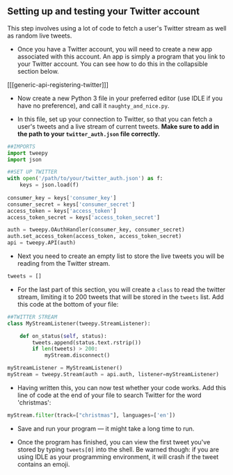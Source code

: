 ## Setting up and testing your Twitter account

This step involves using a lot of code to fetch a user's Twitter stream as well as random live tweets.

- Once you have a Twitter account, you will need to create a new app associated with this account. An app is simply a program that you link to your Twitter account. You can see how to do this in the collapsible section below.

[[[generic-api-registering-twitter]]]

- Now create a new Python 3 file in your preferred editor (use IDLE if you have no preference), and call it `naughty_and_nice.py`.

- In this file, set up your connection to Twitter, so that you can fetch a user's tweets and a live stream of current tweets. **Make sure to add in the path to your `twitter_auth.json` file correctly.**

```python
##IMPORTS
import tweepy
import json

##SET UP TWITTER
with open('/path/to/your/twitter_auth.json') as f:
    keys = json.load(f)
    
consumer_key = keys['consumer_key']
consumer_secret = keys['consumer_secret']
access_token = keys['access_token']
access_token_secret = keys['access_token_secret']

auth = tweepy.OAuthHandler(consumer_key, consumer_secret)
auth.set_access_token(access_token, access_token_secret)
api = tweepy.API(auth)
```

- Next you need to create an empty list to store the live tweets you will be reading from the Twitter stream.

```python
tweets = []
```

- For the last part of this section, you will create a `class` to read the twitter stream, limiting it to 200 tweets that will be stored in the `tweets` list. Add this code at the bottom of your file:

```python
##TWITTER STREAM
class MyStreamListener(tweepy.StreamListener):

    def on_status(self, status):
        tweets.append(status.text.rstrip())
        if len(tweets) > 200:
            myStream.disconnect()

myStreamListener = MyStreamListener()
myStream = tweepy.Stream(auth = api.auth, listener=myStreamListener)
```

- Having written this, you can now test whether your code works. Add this line of code at the end of your file to search Twitter for the word 'christmas':

```python
myStream.filter(track=["christmas"], languages=['en'])
```

- Save and run your program — it might take a long time to run.

- Once the program has finished, you can view the first tweet you've stored by typing `tweets[0]` into the shell. Be warned though: if you are using IDLE as your programming environment, it will crash if the tweet contains an emoji.
